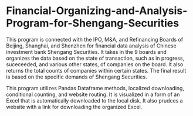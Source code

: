 # Financial-Organizing-and-Analysis-Program-for-Shengang-Securities

This program is connected with the IPO, M&A, and Refinancing Boards of Beijing, Shanghai, and Shenzhen for financial data analysis of Chinese investment bank Shengang Securities. It takes in the 9 boards and organizes the data based on the state of transaction, such as in progress, suceceeded, and various other states, of companies on the board. It also returns the total counts of companies within certain states. The final result is based on the specific demands of Shengang Securities.

This program utilizes Pandas Dataframe methods, localized downloading, conditional counting, and website routing. It is visualized in a form of an Excel that is automatically downloaded to the local disk. It also prudces a website with a link for downloading the organized Excel.
